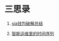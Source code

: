 # 三思录
1. [sia钱包破解总结](https://github.com/kongkongruye/think_twice/blob/master/%E7%A0%B4%E8%A7%A3sia%E9%92%B1%E5%8C%85%E7%9A%84%E5%88%86%E6%9E%90.md)

1. [智能运维里的时间序列](https://github.com/kongkongruye/think_twice/blob/master/%E6%99%BA%E8%83%BD%E8%BF%90%E7%BB%B4%E9%87%8C%E7%9A%84%E6%97%B6%E9%97%B4%E5%BA%8F%E5%88%97.md)
